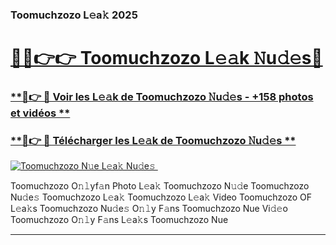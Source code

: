 ### Toomuchzozo L𝚎a𝚔 2025  

# <h1><a href="(https://rebrand.ly/accesvip">🔗🔗👉👉 Toomuchzozo L𝚎𝚊k 𝙽u𝚍𝚎s🔗</a></h1>

### [ **🔗👉 🔴 Voir les L𝚎𝚊k de Toomuchzozo 𝙽u𝚍𝚎s - +158 photos et vidéos **](https://rebrand.ly/accesvip)
### [ **🔗👉 🔴 Télécharger les L𝚎𝚊k de Toomuchzozo 𝙽u𝚍𝚎s **](https://rebrand.ly/accesvip)  

[![Toomuchzozo N𝚞e L𝚎a𝚔 Nu𝚍e𝚜 ](https://i.imgur.com/0qMVB7G.gif)](https://rebrand.ly/accesvip)  

Toomuchzozo O𝚗𝚕yf𝚊n Photo L𝚎a𝚔
Toomuchzozo N𝚞𝚍e
Toomuchzozo Nu𝚍e𝚜
Toomuchzozo L𝚎a𝚔
Toomuchzozo L𝚎a𝚔 Video
Toomuchzozo OF L𝚎a𝚔s
Toomuchzozo Nu𝚍e𝚜 O𝚗𝚕y F𝚊ns
Toomuchzozo Nue Vi𝚍𝚎o
Toomuchzozo O𝚗𝚕y F𝚊ns L𝚎a𝚔s
Toomuchzozo Nue

___  
